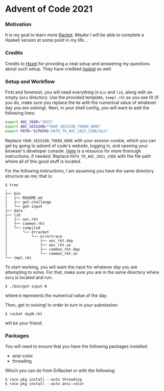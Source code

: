 # Advent of Code 2021

### Motivation
It is my goal to learn more [Racket](https://racket-lang.org/). *Maybe* I will be able to complete a Haskell version at some point in my life...

### Credits
Credits to [Hazel](https://git.bicompact.space/hazel/aoc-2021) for providing a neat setup and answering my questions about such setup. They have credited [haskal](https://git.lain.faith/haskal/aoc2020/src/branch/aoc2020/scripts) as well.

### Setup and Workflow

First and foremost, you will need everything in `bin` and `lib`, along with an empty `data` directory. Use the provided template, `templ.rkt` as you see fit (if you do, make sure you replace the `N`s with the numerical value of whatever day you are solving).
Next, in your shell config, you will want to add the following lines:
```zsh
export AOC_YEAR="2021"
export AOC_SESSION="YOUR_SESSION_TOKEN_HERE"
export PATH="${PATH}:PATH_TO_AOC_2021_CODE/bin"
```
Replace `YOUR_SESSION_TOKEN_HERE` with your session cookie, which you can get by going to advent of code's website, logging in, and opening your browser's developer console. [Here](https://github.com/wimglenn/advent-of-code-wim/issues/1) is a resource for more thorough instructions, if needed.
Replace `PATH_TO_AOC_2021_CODE` with the file path where all of this good stuff is located.

For the following instructions, I am assuming you have the same directory structure as me; that is:
```
$ tree
.
├── bin
│   ├── README.md
│   ├── get-challenge
│   └── get-input
├── data
├── lib
│   ├── aoc.rkt
│   ├── common.rkt
│   └── compiled
│       └── drracket
│           └── errortrace
│               ├── aoc_rkt.dep
│               ├── aoc_rkt.zo
│               ├── common_rkt.dep
│               └── common_rkt.zo
└── tmpl.rkt
```
To start working, you will want the input for whatever day you are attempting to solve. For that, make sure you are in the same directory where `data` is located and run:
```
$ ./bin/get-input N
```
where `N` represents the numerical value of the day.

Then, get to solving! In order to turn in your submission:
```
$ racket dayN.rkt
```
will be your friend.

### Packages
You will need to ensure that you have the following packages installed:
- ansi-color
- threading

Which you can do from DrRacket or with the following:
```
$ raco pkg install --auto threading
$ raco pkg install --auto ansi-color
```


